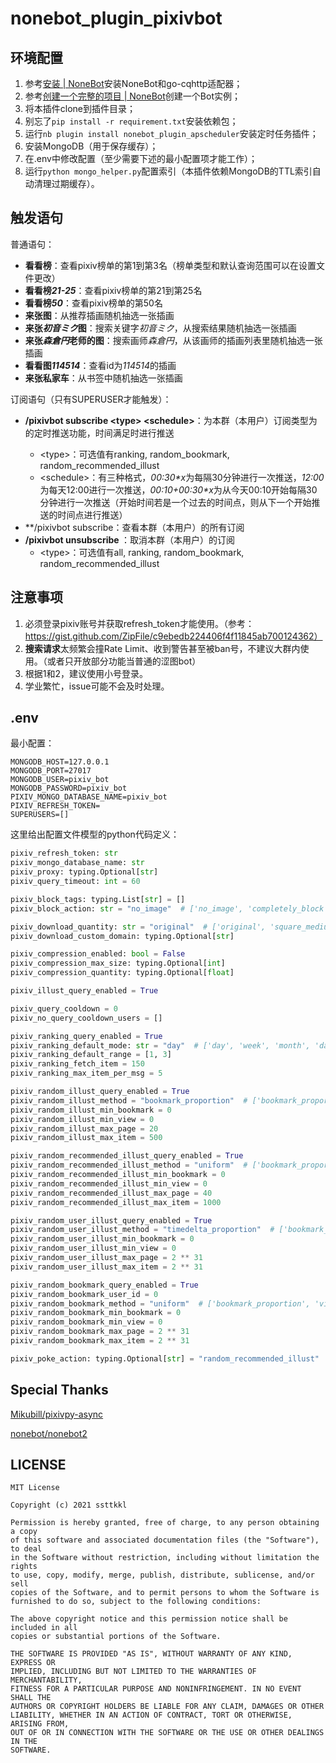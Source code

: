 nonebot_plugin_pixivbot
=====

## 环境配置

1. 参考[安装 | NoneBot](https://v2.nonebot.dev/guide/installation.html)安装NoneBot和go-cqhttp适配器；
2. 参考[创建一个完整的项目 | NoneBot](https://v2.nonebot.dev/guide/creating-a-project.html)创建一个Bot实例；
3. 将本插件clone到插件目录；
4. 别忘了`pip install -r requirement.txt`安装依赖包；
5. 运行`nb plugin install nonebot_plugin_apscheduler`安装定时任务插件；
6. 安装MongoDB（用于保存缓存）；
7. 在.env中修改配置（至少需要下述的最小配置项才能工作）；
8. 运行`python mongo_helper.py`配置索引（本插件依赖MongoDB的TTL索引自动清理过期缓存）。

## 触发语句

普通语句：

- **看看榜**：查看pixiv榜单的第1到第3名（榜单类型和默认查询范围可以在设置文件更改）
- **看看榜*21-25***：查看pixiv榜单的第21到第25名
- **看看榜*50***：查看pixiv榜单的第50名
- **来张图**：从推荐插画随机抽选一张插画
- **来张*初音ミク*图**：搜索关键字*初音ミク*，从搜索结果随机抽选一张插画
- **来张*森倉円*老师的图**：搜索画师*森倉円*，从该画师的插画列表里随机抽选一张插画
- **看看图*114514***：查看id为*114514*的插画
- **来张私家车**：从书签中随机抽选一张插画

订阅语句（只有SUPERUSER才能触发）：

- **/pixivbot subscribe \<type\> \<schedule\>**：为本群（本用户）订阅类型为<type>的定时推送功能，时间满足<schedule>时进行推送
    - \<type\>：可选值有ranking, random_bookmark, random_recommended_illust
    - \<schedule\>：有三种格式，*00:30\*x*为每隔30分钟进行一次推送，*12:00*为每天12:00进行一次推送，*00:10+00:30\*x*为从今天00:10开始每隔30分钟进行一次推送（开始时间若是一个过去的时间点，则从下一个开始推送的时间点进行推送）
- **/pixivbot subscribe：查看本群（本用户）的所有订阅
- **/pixivbot unsubscribe <type>**：取消本群（本用户）的订阅
    - \<type\>：可选值有all, ranking, random_bookmark, random_recommended_illust

## 注意事项

1. 必须登录pixiv账号并获取refresh_token才能使用。（参考：https://gist.github.com/ZipFile/c9ebedb224406f4f11845ab700124362）
2. **搜索请求**太频繁会撞Rate Limit、收到警告甚至被ban号，不建议大群内使用。（或者只开放部分功能当普通的涩图bot）
3. 根据1和2，建议使用小号登录。
4. 学业繁忙，issue可能不会及时处理。

## .env

最小配置：
```
MONGODB_HOST=127.0.0.1
MONGODB_PORT=27017
MONGODB_USER=pixiv_bot
MONGODB_PASSWORD=pixiv_bot
PIXIV_MONGO_DATABASE_NAME=pixiv_bot
PIXIV_REFRESH_TOKEN=
SUPERUSERS=[]
```

这里给出配置文件模型的python代码定义：

```python
pixiv_refresh_token: str
pixiv_mongo_database_name: str
pixiv_proxy: typing.Optional[str]
pixiv_query_timeout: int = 60

pixiv_block_tags: typing.List[str] = []
pixiv_block_action: str = "no_image"  # ['no_image', 'completely_block', 'no_reply']

pixiv_download_quantity: str = "original"  # ['original', 'square_medium', 'medium', 'large']
pixiv_download_custom_domain: typing.Optional[str]

pixiv_compression_enabled: bool = False
pixiv_compression_max_size: typing.Optional[int]
pixiv_compression_quantity: typing.Optional[float]

pixiv_illust_query_enabled = True

pixiv_query_cooldown = 0
pixiv_no_query_cooldown_users = []

pixiv_ranking_query_enabled = True
pixiv_ranking_default_mode: str = "day"  # ['day', 'week', 'month', 'day_male', 'day_female', 'week_original', 'week_rookie', 'day_manga']
pixiv_ranking_default_range = [1, 3]
pixiv_ranking_fetch_item = 150
pixiv_ranking_max_item_per_msg = 5

pixiv_random_illust_query_enabled = True
pixiv_random_illust_method = "bookmark_proportion"  # ['bookmark_proportion', 'view_proportion', 'timedelta_proportion', 'uniform']
pixiv_random_illust_min_bookmark = 0
pixiv_random_illust_min_view = 0
pixiv_random_illust_max_page = 20
pixiv_random_illust_max_item = 500

pixiv_random_recommended_illust_query_enabled = True
pixiv_random_recommended_illust_method = "uniform"  # ['bookmark_proportion', 'view_proportion', 'timedelta_proportion', 'uniform']
pixiv_random_recommended_illust_min_bookmark = 0
pixiv_random_recommended_illust_min_view = 0
pixiv_random_recommended_illust_max_page = 40
pixiv_random_recommended_illust_max_item = 1000

pixiv_random_user_illust_query_enabled = True
pixiv_random_user_illust_method = "timedelta_proportion"  # ['bookmark_proportion', 'view_proportion', 'timedelta_proportion', 'uniform']
pixiv_random_user_illust_min_bookmark = 0
pixiv_random_user_illust_min_view = 0
pixiv_random_user_illust_max_page = 2 ** 31
pixiv_random_user_illust_max_item = 2 ** 31

pixiv_random_bookmark_query_enabled = True
pixiv_random_bookmark_user_id = 0
pixiv_random_bookmark_method = "uniform"  # ['bookmark_proportion', 'view_proportion', 'timedelta_proportion', 'uniform']
pixiv_random_bookmark_min_bookmark = 0
pixiv_random_bookmark_min_view = 0
pixiv_random_bookmark_max_page = 2 ** 31
pixiv_random_bookmark_max_item = 2 ** 31

pixiv_poke_action: typing.Optional[str] = "random_recommended_illust"  # ["", "ranking", "random_recommended_illust", "random_bookmark"]
```

## Special Thanks

[Mikubill/pixivpy-async](https://github.com/Mikubill/pixivpy-async)

[nonebot/nonebot2](https://github.com/nonebot/nonebot2)


## LICENSE

```
MIT License

Copyright (c) 2021 ssttkkl

Permission is hereby granted, free of charge, to any person obtaining a copy
of this software and associated documentation files (the "Software"), to deal
in the Software without restriction, including without limitation the rights
to use, copy, modify, merge, publish, distribute, sublicense, and/or sell
copies of the Software, and to permit persons to whom the Software is
furnished to do so, subject to the following conditions:

The above copyright notice and this permission notice shall be included in all
copies or substantial portions of the Software.

THE SOFTWARE IS PROVIDED "AS IS", WITHOUT WARRANTY OF ANY KIND, EXPRESS OR
IMPLIED, INCLUDING BUT NOT LIMITED TO THE WARRANTIES OF MERCHANTABILITY,
FITNESS FOR A PARTICULAR PURPOSE AND NONINFRINGEMENT. IN NO EVENT SHALL THE
AUTHORS OR COPYRIGHT HOLDERS BE LIABLE FOR ANY CLAIM, DAMAGES OR OTHER
LIABILITY, WHETHER IN AN ACTION OF CONTRACT, TORT OR OTHERWISE, ARISING FROM,
OUT OF OR IN CONNECTION WITH THE SOFTWARE OR THE USE OR OTHER DEALINGS IN THE
SOFTWARE.

```